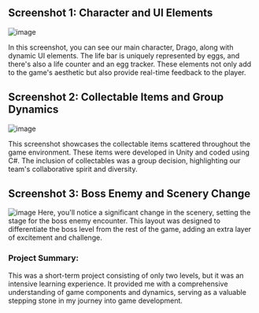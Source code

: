 ## Screenshot 1: Character and UI Elements

![image](https://github.com/Durand-P/Dragos_Quest_GameDev/assets/101646966/d32a220f-75ce-4f36-b235-b18b8af156b3)

In this screenshot, you can see our main character, Drago, along with dynamic UI elements. 
The life bar is uniquely represented by eggs, and there's also a life counter and an egg tracker. 
These elements not only add to the game's aesthetic but also provide real-time feedback to the player.

## Screenshot 2: Collectable Items and Group Dynamics


![image](https://github.com/Durand-P/Dragos_Quest_GameDev/assets/101646966/f596b0b1-ddb4-471f-bc0a-73796dfb43f7)

This screenshot showcases the collectable items scattered throughout the game environment. 
These items were developed in Unity and coded using C#. 
The inclusion of collectables was a group decision, highlighting our team's collaborative spirit and diversity.

## Screenshot 3: Boss Enemy and Scenery Change

![image](https://github.com/Durand-P/Dragos_Quest_GameDev/assets/101646966/ae0be890-d7e0-4b43-9a43-730d8a5a15dc)
Here, you'll notice a significant change in the scenery, setting the stage for the boss enemy encounter. 
This layout was designed to differentiate the boss level from the rest of the game, adding an extra layer of excitement and challenge.

### Project Summary:
This was a short-term project consisting of only two levels, but it was an intensive learning experience. It provided me with a comprehensive understanding of game components and dynamics, serving as a valuable stepping stone in my journey into game development.
